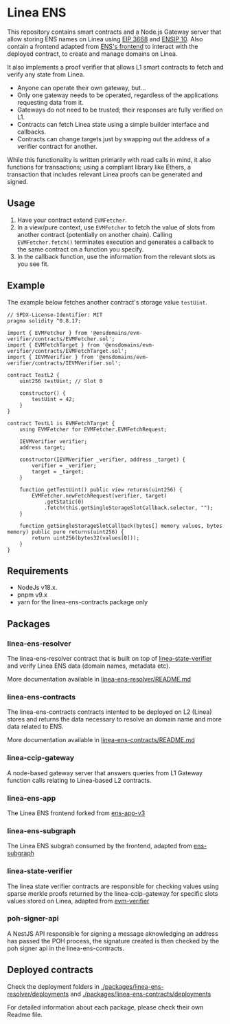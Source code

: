 # Linea ENS

This repository contains smart contracts and a Node.js Gateway server that allow storing ENS names on Linea using [EIP 3668](https://eips.ethereum.org/EIPS/eip-3668) and [ENSIP 10](https://docs.ens.domains/ens-improvement-proposals/ensip-10-wildcard-resolution).
Also contain a frontend adapted from [ENS's frontend](https://github.com/ensdomains/ens-app-v3) to interact with the deployed contract, to create and manage domains on Linea.

It also implements a proof verifier that allows L1 smart contracts to fetch and verify any state from Linea.

- Anyone can operate their own gateway, but...
- Only one gateway needs to be operated, regardless of the applications requesting data from it.
- Gateways do not need to be trusted; their responses are fully verified on L1.
- Contracts can fetch Linea state using a simple builder interface and callbacks.
- Contracts can change targets just by swapping out the address of a verifier contract for another.

While this functionality is written primarily with read calls in mind, it also functions for transactions; using a compliant
library like Ethers, a transaction that includes relevant Linea proofs can be generated and signed.

## Usage

1.  Have your contract extend `EVMFetcher`.
2.  In a view/pure context, use `EVMFetcher` to fetch the value of slots from another contract (potentially on another chain). Calling `EVMFetcher.fetch()` terminates execution and generates a callback to the same contract on a function you specify.
3.  In the callback function, use the information from the relevant slots as you see fit.

## Example

The example below fetches another contract's storage value `testUint`.

```
// SPDX-License-Identifier: MIT
pragma solidity ^0.8.17;

import { EVMFetcher } from '@ensdomains/evm-verifier/contracts/EVMFetcher.sol';
import { EVMFetchTarget } from '@ensdomains/evm-verifier/contracts/EVMFetchTarget.sol';
import { IEVMVerifier } from '@ensdomains/evm-verifier/contracts/IEVMVerifier.sol';

contract TestL2 {
    uint256 testUint; // Slot 0

    constructor() {
        testUint = 42;
    }
}

contract TestL1 is EVMFetchTarget {
    using EVMFetcher for EVMFetcher.EVMFetchRequest;

    IEVMVerifier verifier;
    address target;

    constructor(IEVMVerifier _verifier, address _target) {
        verifier = _verifier;
        target = _target;
    }

    function getTestUint() public view returns(uint256) {
        EVMFetcher.newFetchRequest(verifier, target)
            .getStatic(0)
            .fetch(this.getSingleStorageSlotCallback.selector, "");
    }

    function getSingleStorageSlotCallback(bytes[] memory values, bytes memory) public pure returns(uint256) {
        return uint256(bytes32(values[0]));
    }
}
```

## Requirements

- NodeJs v18.x.
- pnpm v9.x
- yarn for the linea-ens-contracts package only

## Packages

### linea-ens-resolver

The linea-ens-resolver contract that is built on top of [linea-state-verifier](./packages/packages/linea-state-verifier) and verify Linea ENS data (domain names, metadata etc).

More documentation available in [linea-ens-resolver/README.md](./packages/linea-ens-resolver/README.md)

### linea-ens-contracts

The linea-ens-contracts contracts intented to be deployed on L2 (Linea) stores and returns the data necessary to resolve an domain name and more data related to ENS.

More documentation available in [linea-ens-contracts/README.md](./packages/linea-ens-contracts/README.md)

### linea-ccip-gateway

A node-based gateway server that answers queries from L1 Gateway function calls relating to Linea-based L2 contracts.

### linea-ens-app

The Linea ENS frontend forked from [ens-app-v3](https://github.com/ensdomains/ens-app-v3)

### linea-ens-subgraph

The Linea ENS subgrah consumed by the frontend, adapted from [ens-subgraph](https://github.com/ensdomains/ens-subgraph)

### linea-state-verifier

The linea state verifier contracts are responsible for checking values using sparse merkle proofs returned by the linea-ccip-gateway for specific slots values stored on Linea, adapted from [evm-verifier](https://github.com/ensdomains/evmgateway/tree/main/evm-verifier)

### poh-signer-api

A NestJS API responsible for signing a message aknowledging an address has passed the POH process, the signature created is then checked by the poh signer api in the linea-ens-contracts.

## Deployed contracts

Check the deployment folders in [./packages/linea-ens-resolver/deployments](./packages/linea-ens-resolver/deployments) and [./packages/linea-ens-contracts/deployments](./packages/linea-ens-contracts/deployments)

For detailed information about each package, please check their own Readme file.
